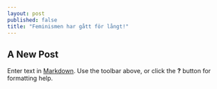 ```yaml
---
layout: post
published: false
title: "Feminismen har gått för långt!"
---
```


## A New Post

Enter text in [Markdown](http://daringfireball.net/projects/markdown/). Use the toolbar above, or click the **?** button for formatting help.

